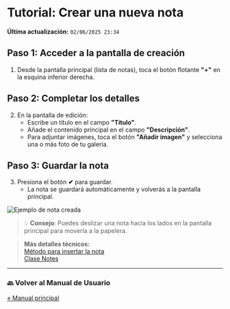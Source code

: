 # Tutorial: Crear una nueva nota
**Última actualización:** `02/06/2025 23:34`

## Paso 1: Acceder a la pantalla de creación
1. Desde la pantalla principal (lista de notas), toca el botón flotante **"+"** en la esquina inferior derecha.

## Paso 2: Completar los detalles
2. En la pantalla de edición:
    - Escribe un título en el campo **"Título"**.
    - Añade el contenido principal en el campo **"Descripción"**.
    - Para adjuntar imágenes, toca el botón **"Añadir imagen"** y selecciona una o más foto de tu galería.

## Paso 3: Guardar la nota
3. Presiona el botón **✔** para guardar.
    - La nota se guardará automáticamente y volverás a la pantalla principal.

![Ejemplo de nota creada](https://i.imgur.com/CVAHv8L.png)

> 💡 **Consejo**: Puedes deslizar una nota hacia los lados en la pantalla principal para moverla a la papelera.

> **Más detalles técnicos:**  
[Método para insertar la nota](../generated/dokka/markdown/-app-notas/com.example.appnotas.database/-notes-view-model/insert-note.md)  
[Clase Notes](../generated/dokka/markdown/-app-notas/com.example.appnotas.database/-notes/index.md)


---

### 🔙 Volver al Manual de Usuario
[« Manual principal](Manual_de_usuario.md)
